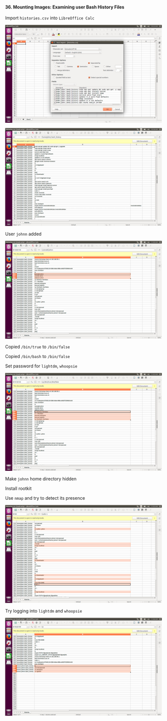 #### 36. Mounting Images: Examining user Bash History Files

Import ```histories.csv``` into ```LibreOffice Calc```

![Image of Calc](images/36/1.jpeg)

![Image of Calc](images/36/2.jpeg)

User ```johnn``` added

![Image of Calc](images/36/3.jpeg)

Copied ```/bin/true``` to ```/bin/false```

Copied ```/bin/bash``` to ```/bin/false```

Set password for ```lightdm```, ```whoopsie```

![Image of Calc](images/36/4.jpeg)

Make ```johnn``` home directory hidden

Install rootkit

Use ```nmap``` and try to detect its presence

![Image of Calc](images/36/5.jpeg)

Try logging into ```lightdm``` and ```whoopsie```

![Image of Calc](images/36/6.jpeg)